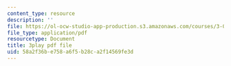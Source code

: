 ```yaml
---
content_type: resource
description: ''
file: https://ol-ocw-studio-app-production.s3.amazonaws.com/courses/3-054-cellular-solids-structure-properties-and-applications-spring-2015/58a2f36be758a6f5b28ca2f14569fe3d_5NUS6bcUXmY.pdf
file_type: application/pdf
resourcetype: Document
title: 3play pdf file
uid: 58a2f36b-e758-a6f5-b28c-a2f14569fe3d
---
```

